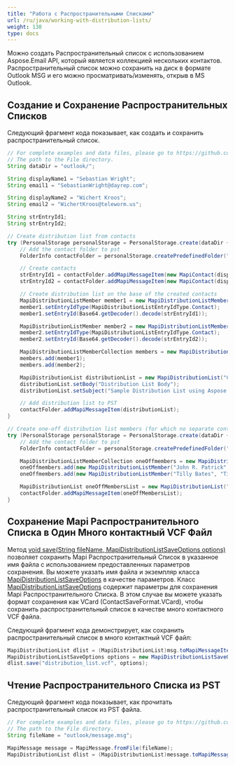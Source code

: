 ```yaml
---
title: "Работа с Распространительными Списками"
url: /ru/java/working-with-distribution-lists/
weight: 130
type: docs
---
```



Можно создать Распространительный список с использованием Aspose.Email API, который является коллекцией нескольких контактов. Распространительный список можно сохранить на диск в формате Outlook MSG и его можно просматривать/изменять, открыв в MS Outlook.

## **Создание и Сохранение Распространительных Списков**

Следующий фрагмент кода показывает, как создать и сохранить распространительный список.

~~~Java
// For complete examples and data files, please go to https://github.com/aspose-email/Aspose.Email-for-Java
// The path to the File directory.
String dataDir = "outlook/";

String displayName1 = "Sebastian Wright";
String email1 = "SebastianWright@dayrep.com";

String displayName2 = "Wichert Kroos";
String email2 = "WichertKroos@teleworm.us";

String strEntryId1;
String strEntryId2;

// Create distribution list from contacts
try (PersonalStorage personalStorage = PersonalStorage.create(dataDir + "CreateDistributionListInPST_out.pst", FileFormatVersion.Unicode)) {
    // Add the contact folder to pst
    FolderInfo contactFolder = personalStorage.createPredefinedFolder("Contacts", StandardIpmFolder.Contacts);

    // Create contacts
    strEntryId1 = contactFolder.addMapiMessageItem(new MapiContact(displayName1, email1));
    strEntryId2 = contactFolder.addMapiMessageItem(new MapiContact(displayName2, email2));

    // Create distribution list on the base of the created contacts
    MapiDistributionListMember member1 = new MapiDistributionListMember(displayName1, email1);
    member1.setEntryIdType(MapiDistributionListEntryIdType.Contact);
    member1.setEntryId(Base64.getDecoder().decode(strEntryId1));

    MapiDistributionListMember member2 = new MapiDistributionListMember(displayName2, email2);
    member2.setEntryIdType(MapiDistributionListEntryIdType.Contact);
    member2.setEntryId(Base64.getDecoder().decode(strEntryId2));

    MapiDistributionListMemberCollection members = new MapiDistributionListMemberCollection();
    members.add(member1);
    members.add(member2);

    MapiDistributionList distributionList = new MapiDistributionList("Contact list", members);
    distributionList.setBody("Distribution List Body");
    distributionList.setSubject("Sample Distribution List using Aspose.Email");

    // Add distribution list to PST
    contactFolder.addMapiMessageItem(distributionList);
}

// Create one-off distribution list members (for which no separate contacts were created)
try (PersonalStorage personalStorage = PersonalStorage.create(dataDir + "CreateDistributionListInPST_OneOffmembers_out.pst", FileFormatVersion.Unicode)) {
    // Add the contact folder to pst
    FolderInfo contactFolder = personalStorage.createPredefinedFolder("Contacts", StandardIpmFolder.Contacts);

    MapiDistributionListMemberCollection oneOffmembers = new MapiDistributionListMemberCollection();
    oneOffmembers.add(new MapiDistributionListMember("John R. Patrick", "JohnRPatrick@armyspy.com"));
    oneOffmembers.add(new MapiDistributionListMember("Tilly Bates", "TillyBates@armyspy.com"));

    MapiDistributionList oneOffMembersList = new MapiDistributionList("Simple list", oneOffmembers);
    contactFolder.addMapiMessageItem(oneOffMembersList);
}
~~~

## **Сохранение Mapi Распространительного Списка в Один Много контактный VCF Файл**

Метод [void save(String fileName, MapiDistributionListSaveOptions options)](https://reference.aspose.com/email/java/com.aspose.email/mapidistributionlist/#save-java.lang.String-com.aspose.email.MapiDistributionListSaveOptions-) позволяет сохранить Mapi Распространительный Список в указанное имя файла с использованием предоставленных параметров сохранения. Вы можете указать имя файла и экземпляр класса [MapiDistributionListSaveOptions](https://reference.aspose.com/email/java/com.aspose.email/mapidistributionlistsaveoptions/) в качестве параметров.
Класс [MapiDistributionListSaveOptions](https://reference.aspose.com/email/java/com.aspose.email/mapidistributionlistsaveoptions/) содержит параметры для сохранения Mapi Распространительного Списка. В этом случае вы можете указать формат сохранения как VCard (ContactSaveFormat.VCard), чтобы сохранить распространительный список в качестве много контактного VCF файла.

Следующий фрагмент кода демонстрирует, как сохранить распространительный список в много контактный VCF файл:

```java
MapiDistributionList dlist = (MapiDistributionList)msg.toMapiMessageItem();
MapiDistributionListSaveOptions options = new MapiDistributionListSaveOptions(ContactSaveFormat.VCard);
dlist.save("distribution_list.vcf", options);
```

## **Чтение Распространительного Списка из PST**

Следующий фрагмент кода показывает, как прочитать распространительный список из PST файла.

~~~Java
// For complete examples and data files, please go to https://github.com/aspose-email/Aspose.Email-for-Java
// The path to the File directory.
String fileName = "outlook/message.msg";

MapiMessage message = MapiMessage.fromFile(fileName);
MapiDistributionList dlist = (MapiDistributionList)message.toMapiMessageItem();
~~~